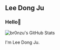 ## Lee Dong Ju

<!--
- 🔭 I’m currently working on ...
- 🌱 I’m currently learning ...
- 👯 I’m looking to collaborate on ...
- 🤔 I’m looking for help with ...
- 💬 Ask me about ...
- 📫 How to reach me: ...
- 😄 Pronouns: ...
- ⚡ Fun fact: ...
-->
### Hello👋
![br0nzu's GitHub Stats](https://github-readme-stats.vercel.app/api?username=br0nzu&hide=contribs,prs&theme=buefy)

I'm Lee Dong Ju.



